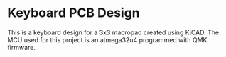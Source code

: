 # Keyboard PCB Design
This is a keyboard design for a 3x3 macropad created using KiCAD. The MCU used for this project is an atmega32u4 programmed with QMK firmware.
